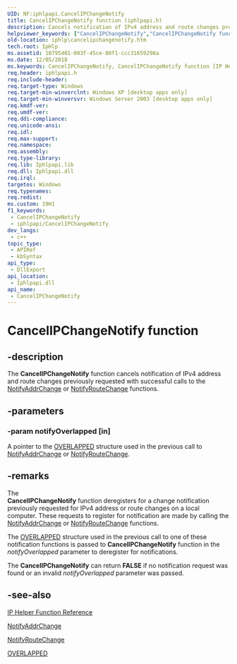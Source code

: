 ```yaml
---
UID: NF:iphlpapi.CancelIPChangeNotify
title: CancelIPChangeNotify function (iphlpapi.h)
description: Cancels notification of IPv4 address and route changes previously requested with successful calls to the NotifyAddrChange or NotifyRouteChange functions.
helpviewer_keywords: ["CancelIPChangeNotify","CancelIPChangeNotify function [IP Helper]","iphlp.cancelipchangenotify","iphlpapi/CancelIPChangeNotify"]
old-location: iphlp\cancelipchangenotify.htm
tech.root: IpHlp
ms.assetid: 10795401-003f-45ce-80f1-ccc31659298a
ms.date: 12/05/2018
ms.keywords: CancelIPChangeNotify, CancelIPChangeNotify function [IP Helper], iphlp.cancelipchangenotify, iphlpapi/CancelIPChangeNotify
req.header: iphlpapi.h
req.include-header: 
req.target-type: Windows
req.target-min-winverclnt: Windows XP [desktop apps only]
req.target-min-winversvr: Windows Server 2003 [desktop apps only]
req.kmdf-ver: 
req.umdf-ver: 
req.ddi-compliance: 
req.unicode-ansi: 
req.idl: 
req.max-support: 
req.namespace: 
req.assembly: 
req.type-library: 
req.lib: Iphlpapi.lib
req.dll: Iphlpapi.dll
req.irql: 
targetos: Windows
req.typenames: 
req.redist: 
ms.custom: 19H1
f1_keywords:
 - CancelIPChangeNotify
 - iphlpapi/CancelIPChangeNotify
dev_langs:
 - c++
topic_type:
 - APIRef
 - kbSyntax
api_type:
 - DllExport
api_location:
 - Iphlpapi.dll
api_name:
 - CancelIPChangeNotify
---
```


# CancelIPChangeNotify function


## -description

The <b>CancelIPChangeNotify</b> function cancels notification of IPv4 address and route changes previously requested with successful calls to the <a href="/windows/desktop/api/iphlpapi/nf-iphlpapi-notifyaddrchange">NotifyAddrChange</a> or <a href="/windows/desktop/api/iphlpapi/nf-iphlpapi-notifyroutechange">NotifyRouteChange</a> functions.

## -parameters

### -param notifyOverlapped [in]

A pointer to the <a href="/windows/desktop/api/minwinbase/ns-minwinbase-overlapped">OVERLAPPED</a> structure used in the previous call to <a href="/windows/desktop/api/iphlpapi/nf-iphlpapi-notifyaddrchange">NotifyAddrChange</a>  or <a href="/windows/desktop/api/iphlpapi/nf-iphlpapi-notifyroutechange">NotifyRouteChange</a>.

## -remarks

The  
<b>CancelIPChangeNotify</b> function deregisters for a change notification previously requested for IPv4 address or route changes on  a local computer. These requests to register for notification are made  by calling the <a href="/windows/desktop/api/iphlpapi/nf-iphlpapi-notifyaddrchange">NotifyAddrChange</a> or <a href="/windows/desktop/api/iphlpapi/nf-iphlpapi-notifyroutechange">NotifyRouteChange</a> functions.  

The <a href="/windows/desktop/api/minwinbase/ns-minwinbase-overlapped">OVERLAPPED</a> structure used in the previous call to one of these notification functions is passed to <b>CancelIPChangeNotify</b> function in the <i>notifyOverlapped</i> parameter to deregister for notifications.

The <b>CancelIPChangeNotify</b> can return <b>FALSE</b> if no notification request was found or an invalid <i>notifyOverlapped</i> parameter was passed.

## -see-also

<a href="/windows/desktop/IpHlp/ip-helper-function-reference">IP Helper Function Reference</a>



<a href="/windows/desktop/api/iphlpapi/nf-iphlpapi-notifyaddrchange">NotifyAddrChange</a>



<a href="/windows/desktop/api/iphlpapi/nf-iphlpapi-notifyroutechange">NotifyRouteChange</a>



<a href="/windows/desktop/api/minwinbase/ns-minwinbase-overlapped">OVERLAPPED</a>